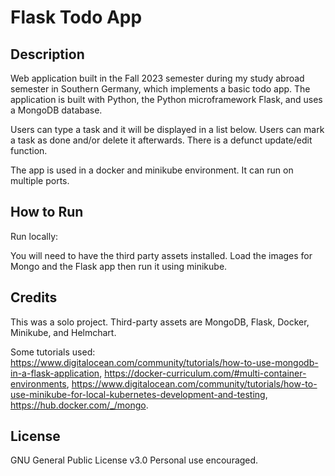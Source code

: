 # Flask Todo App

## Description

Web application built in the Fall 2023 semester during my study abroad semester in Southern Germany, which implements a basic todo app. The application is built with Python, the Python microframework Flask, and uses a MongoDB database.

Users can type a task and it will be displayed in a list below. Users can mark a task as done and/or delete it afterwards. There is a defunct update/edit function.

The app is used in a docker and minikube environment. It can run on multiple ports.

## How to Run

Run locally:

You will need to have the third party assets installed. Load the images for Mongo and the Flask app then run it using minikube.

## Credits

This was a solo project. Third-party assets are MongoDB, Flask, Docker, Minikube, and Helmchart.

Some tutorials used: https://www.digitalocean.com/community/tutorials/how-to-use-mongodb-in-a-flask-application, https://docker-curriculum.com/#multi-container-environments, https://www.digitalocean.com/community/tutorials/how-to-use-minikube-for-local-kubernetes-development-and-testing, https://hub.docker.com/_/mongo.

## License

GNU General Public License v3.0
Personal use encouraged.
